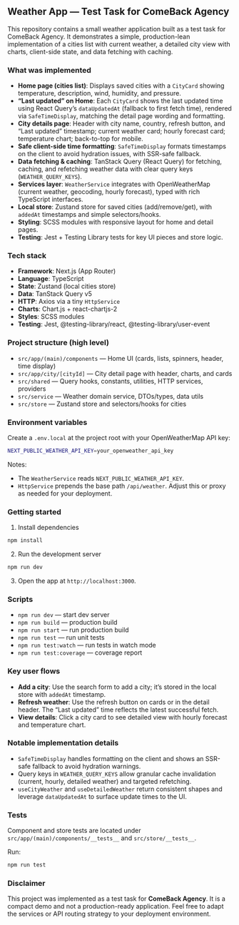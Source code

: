 ## Weather App — Test Task for ComeBack Agency

This repository contains a small weather application built as a test task for ComeBack Agency. It demonstrates a simple, production-lean implementation of a cities list with current weather, a detailed city view with charts, client-side state, and data fetching with caching.

### What was implemented

- **Home page (cities list)**: Displays saved cities with a `CityCard` showing temperature, description, wind, humidity, and pressure.
- **“Last updated” on Home**: Each `CityCard` shows the last updated time using React Query’s `dataUpdatedAt` (fallback to first fetch time), rendered via `SafeTimeDisplay`, matching the detail page wording and formatting.
- **City details page**: Header with city name, country, refresh button, and “Last updated” timestamp; current weather card; hourly forecast card; temperature chart; back-to-top for mobile.
- **Safe client-side time formatting**: `SafeTimeDisplay` formats timestamps on the client to avoid hydration issues, with SSR-safe fallback.
- **Data fetching & caching**: TanStack Query (React Query) for fetching, caching, and refetching weather data with clear query keys (`WEATHER_QUERY_KEYS`).
- **Services layer**: `WeatherService` integrates with OpenWeatherMap (current weather, geocoding, hourly forecast), typed with rich TypeScript interfaces.
- **Local store**: Zustand store for saved cities (add/remove/get), with `addedAt` timestamps and simple selectors/hooks.
- **Styling**: SCSS modules with responsive layout for home and detail pages.
- **Testing**: Jest + Testing Library tests for key UI pieces and store logic.

### Tech stack

- **Framework**: Next.js (App Router)
- **Language**: TypeScript
- **State**: Zustand (local cities store)
- **Data**: TanStack Query v5
- **HTTP**: Axios via a tiny `HttpService`
- **Charts**: Chart.js + react-chartjs-2
- **Styles**: SCSS modules
- **Testing**: Jest, @testing-library/react, @testing-library/user-event

### Project structure (high level)

- `src/app/(main)/components` — Home UI (cards, lists, spinners, header, time display)
- `src/app/city/[cityId]` — City detail page with header, charts, and cards
- `src/shared` — Query hooks, constants, utilities, HTTP services, providers
- `src/service` — Weather domain service, DTOs/types, data utils
- `src/store` — Zustand store and selectors/hooks for cities

### Environment variables

Create a `.env.local` at the project root with your OpenWeatherMap API key:

```bash
NEXT_PUBLIC_WEATHER_API_KEY=your_openweather_api_key
```

Notes:
- The `WeatherService` reads `NEXT_PUBLIC_WEATHER_API_KEY`.
- `HttpService` prepends the base path `/api/weather`. Adjust this or proxy as needed for your deployment.

### Getting started

1) Install dependencies

```bash
npm install
```

2) Run the development server

```bash
npm run dev
```

3) Open the app at `http://localhost:3000`.

### Scripts

- `npm run dev` — start dev server
- `npm run build` — production build
- `npm run start` — run production build
- `npm run test` — run unit tests
- `npm run test:watch` — run tests in watch mode
- `npm run test:coverage` — coverage report

### Key user flows

- **Add a city**: Use the search form to add a city; it’s stored in the local store with `addedAt` timestamp.
- **Refresh weather**: Use the refresh button on cards or in the detail header. The “Last updated” time reflects the latest successful fetch.
- **View details**: Click a city card to see detailed view with hourly forecast and temperature chart.

### Notable implementation details

- `SafeTimeDisplay` handles formatting on the client and shows an SSR-safe fallback to avoid hydration warnings.
- Query keys in `WEATHER_QUERY_KEYS` allow granular cache invalidation (current, hourly, detailed weather) and targeted refetching.
- `useCityWeather` and `useDetailedWeather` return consistent shapes and leverage `dataUpdatedAt` to surface update times to the UI.

### Tests

Component and store tests are located under `src/app/(main)/components/__tests__` and `src/store/__tests__`.

Run:

```bash
npm run test
```

### Disclaimer

This project was implemented as a test task for **ComeBack Agency**. It is a compact demo and not a production-ready application. Feel free to adapt the services or API routing strategy to your deployment environment.
